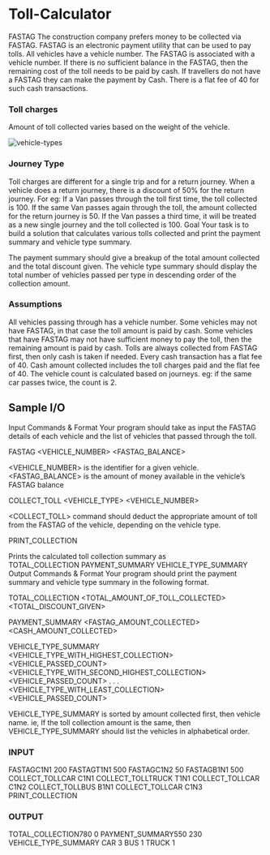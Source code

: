 # Toll-Calculator

FASTAG
 The construction company prefers money to be collected via FASTAG. FASTAG is an electronic payment utility that can be used to pay tolls.  All vehicles have a vehicle number. The FASTAG is associated with a vehicle number.
 If there is no sufficient balance in the FASTAG, then the remaining cost of the toll needs to be paid by cash. If travellers do not have a FASTAG they can make the payment by Cash. There is a flat fee of 40 for such cash transactions.
 
### Toll charges
 Amount of toll collected varies based on the weight of the vehicle.
 
 ![vehicle-types](https://user-images.githubusercontent.com/54835356/212551138-0bf2929a-8e7f-4954-b2e6-deb1f9c399c6.png)
 
 ### Journey Type
 Toll charges are different for a single trip and for a return journey. When a vehicle does a return journey, there is a discount of 50% for the return journey.
For eg: If a Van passes through the toll first time, the toll collected is 100. If the same Van passes again through the toll, the amount collected for the return journey is 50. If the Van passes a third time, it will be treated as a new single journey and the toll collected is 100. 
Goal
 Your task is to build a solution that calculates various tolls collected and print the payment summary and vehicle type summary.
 
 The payment summary should give a breakup of the total amount collected and the total discount given. 
 The vehicle type summary should display the total number of vehicles passed per type in descending order of the collection amount.
### Assumptions
 All vehicles passing through has a vehicle number. 
 Some vehicles may not have FASTAG, in that case the toll amount is paid by cash. 
 Some vehicles that have FASTAG may not have sufficient money to pay the toll, then the remaining amount is paid by cash. 
 Tolls are always collected from FASTAG first, then only cash is taken if needed. 
 Every cash transaction has a flat fee of 40. 
 Cash amount collected includes the toll charges paid and the flat fee of 40. 
 The vehicle count is calculated based on journeys. eg: if the same car passes twice, the count is 2.
 ## Sample I/O
 Input Commands & Format
 Your program should take as input the FASTAG details of each vehicle and the list of vehicles that passed through the toll.
 
FASTAG <VEHICLE_NUMBER> <FASTAG_BALANCE>
 
 <VEHICLE_NUMBER> is the identifier for a given vehicle. 
 <FASTAG_BALANCE> is the amount of money available in the vehicle’s FASTAG balance
 
COLLECT_TOLL <VEHICLE_TYPE> <VEHICLE_NUMBER>
 
 <COLLECT_TOLL> command should deduct the appropriate amount of toll from the FASTAG of the vehicle, depending on the vehicle type.
 
PRINT_COLLECTION
 
 Prints the calculated toll collection summary as  
 TOTAL_COLLECTION 
 PAYMENT_SUMMARY 
 VEHICLE_TYPE_SUMMARY
 Output Commands & Format
 Your program should print the payment summary and vehicle type summary in the following format.
 
TOTAL_COLLECTION <TOTAL_AMOUNT_OF_TOLL_COLLECTED> <TOTAL_DISCOUNT_GIVEN>
 
PAYMENT_SUMMARY <FASTAG_AMOUNT_COLLECTED> <CASH_AMOUNT_COLLECTED>
 
VEHICLE_TYPE_SUMMARY
 <VEHICLE_TYPE_WITH_HIGHEST_COLLECTION> <VEHICLE_PASSED_COUNT>
 <VEHICLE_TYPE_WITH_SECOND_HIGHEST_COLLECTION> <VEHICLE_PASSED_COUNT>
 .
 .
 .
 <VEHICLE_TYPE_WITH_LEAST_COLLECTION> <VEHICLE_PASSED_COUNT>
 
 VEHICLE_TYPE_SUMMARY is sorted by amount collected first, then vehicle name. ie, If the toll collection amount is the same, then VEHICLE_TYPE_SUMMARY should list the vehicles in alphabetical order.
 ### INPUT
 FASTAGC1N1 200
FASTAGT1N1 500 
FASTAGC1N2 50 
FASTAGB1N1 500 
COLLECT_TOLLCAR C1N1 
COLLECT_TOLLTRUCK T1N1 
COLLECT_TOLLCAR C1N2 
COLLECT_TOLLBUS B1N1 
COLLECT_TOLLCAR C1N3 
PRINT_COLLECTION
### OUTPUT
TOTAL_COLLECTION780 0
PAYMENT_SUMMARY550 230
VEHICLE_TYPE_SUMMARY
CAR 3
BUS 1
TRUCK 1
